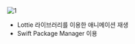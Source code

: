 ![1](https://github.com/iOS-Dev-Hyun/Projects-30-Swift/assets/142004247/9f8ceddf-1ffc-470f-80e7-c4cec535fbe7)


- Lottie 라이브러리를 이용한 애니메이션 재생
- Swift Package Manager 이용
